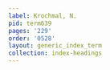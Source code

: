 ```yaml
---
label: Krochmal, N.
pid: term639
pages: '229'
order: '0528'
layout: generic_index_term
collection: index-headings
---
```

